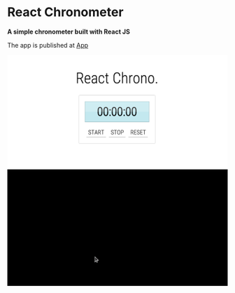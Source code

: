 # React Chronometer

**A simple chronometer built with React JS**

The app is published at [App](https://salimov333.github.io/react-chronometer/)

![](./screenshot.png)
![](./reference.gif)
